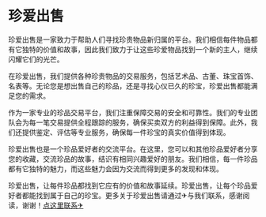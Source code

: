# 珍爱出售

珍爱出售是一家致力于帮助人们寻找珍贵物品新归属的平台。我们相信每件物品都有它独特的价值和故事，因此我们致力于让这些珍爱物品找到一个新的主人，继续闪耀它们的光芒。

在珍爱出售，我们提供各种珍贵物品的交易服务，包括艺术品、古董、珠宝首饰、名表等。无论您是想出售自己的珍品，还是寻找心仪已久的珍宝，珍爱出售都能满足您的需求。

作为一家专业的珍品交易平台，我们注重保障交易的安全和可靠性。我们的专业团队会为每一笔交易提供全程跟踪的服务，确保买卖双方的利益得到保障。此外，我们还提供鉴定、评估等专业服务，确保每一件珍宝的真实价值得到体现。

珍爱出售也是一个珍品爱好者的交流平台。在这里，您可以和其他珍品爱好者分享您的收藏，交流珍品的故事，结识有相同兴趣爱好的朋友。我们相信，每一件珍品都有它独特的魅力，而这些魅力会因为交流而得到更多的发现和体现。

珍爱出售，让每件珍品都找到它应有的价值和故事延续。珍爱出售，让每个珍品爱好者都能找到属于自己的珍宝。更多关于珍爱出售请通过✈与我们联系，感谢阅读，谢谢！[点这里联系✈](https://a.k02.cc)